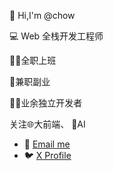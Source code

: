 👋 Hi,I'm @chow

💻 Web 全栈开发工程师

🧑‍💼全职上班  

💼兼职副业

👨‍💻业余独立开发者  
 
关注🌐大前端、 🤖AI

- 📧 [Email me](mailto:yutaochow66@gmail.com)
- 🐦 [X Profile](https://x.com/zhouyut19545710)


